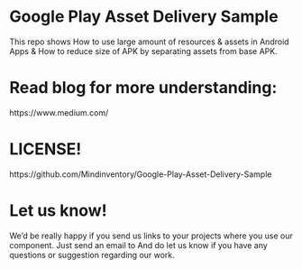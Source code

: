 <h1>Google Play Asset Delivery Sample</h1>

This repo shows How to use large amount of resources & assets in Android Apps & How to reduce size of APK by separating assets from base APK.

<h1> Read blog for more understanding: </h1>
https://www.medium.com/

<h1>LICENSE!</h1>
https://github.com/Mindinventory/Google-Play-Asset-Delivery-Sample

<h1>Let us know!</h1>
We’d be really happy if you send us links to your projects where you use our component. Just send an email to <sales@mindinventory.com> And do let us know if you have any questions or suggestion regarding our work.
